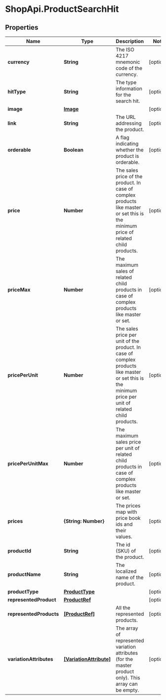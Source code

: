 # ShopApi.ProductSearchHit

## Properties

Name | Type | Description | Notes
------------ | ------------- | ------------- | -------------
**currency** | **String** | The ISO 4217 mnemonic code of the currency. | [optional] 
**hitType** | **String** | The type information for the search hit. | [optional] 
**image** | [**Image**](Image.md) |  | [optional] 
**link** | **String** | The URL addressing the product. | [optional] 
**orderable** | **Boolean** | A flag indicating whether the product is orderable. | [optional] 
**price** | **Number** | The sales price of the product. In case of complex products like master or set this is the minimum price of  related child products. | [optional] 
**priceMax** | **Number** | The maximum sales of related child products in case of complex products like master or set. | [optional] 
**pricePerUnit** | **Number** | The sales price per unit of the product. In case of complex products like master or set this is the minimum price  per unit of related child products. | [optional] 
**pricePerUnitMax** | **Number** | The maximum sales price per unit of related child products in case of complex products like master or set. | [optional] 
**prices** | **{String: Number}** | The prices map with price book ids and their values. | [optional] 
**productId** | **String** | The id (SKU) of the product. | [optional] 
**productName** | **String** | The localized name of the product. | [optional] 
**productType** | [**ProductType**](ProductType.md) |  | [optional] 
**representedProduct** | [**ProductRef**](ProductRef.md) |  | [optional] 
**representedProducts** | [**[ProductRef]**](ProductRef.md) | All the represented products. | [optional] 
**variationAttributes** | [**[VariationAttribute]**](VariationAttribute.md) | The array of represented variation attributes (for the master product only). This array can be empty. | [optional] 


